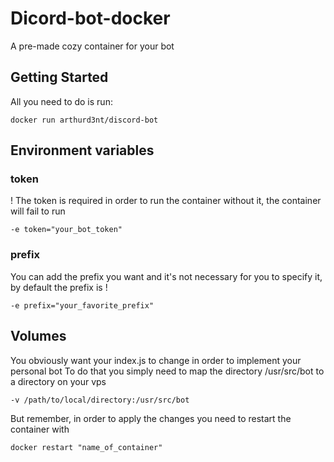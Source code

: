# Dicord-bot-docker

A pre-made cozy container for your bot

## Getting Started

All you need to do is run:
```
docker run arthurd3nt/discord-bot
```
## Environment variables

### token 
! The token is required in order to run the container without it, the container will fail to run
```
-e token="your_bot_token" 
```

### prefix
You can add the prefix you want and it's not necessary for you to specify it, by default the prefix is !
```
-e prefix="your_favorite_prefix" 
```

## Volumes
You obviously want your index.js to change in order to implement your personal bot
To do that you simply need to map the directory /usr/src/bot to a directory on your vps
```
-v /path/to/local/directory:/usr/src/bot
```
But remember, in order to apply the changes you need to restart the container with 
```
docker restart "name_of_container"
```

